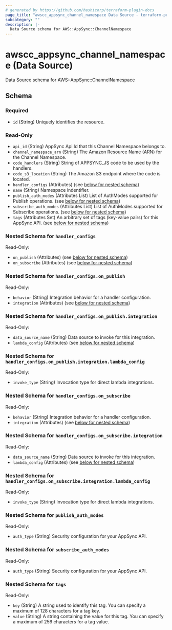 ```yaml
---
# generated by https://github.com/hashicorp/terraform-plugin-docs
page_title: "awscc_appsync_channel_namespace Data Source - terraform-provider-awscc"
subcategory: ""
description: |-
  Data Source schema for AWS::AppSync::ChannelNamespace
---
```


# awscc_appsync_channel_namespace (Data Source)

Data Source schema for AWS::AppSync::ChannelNamespace



<!-- schema generated by tfplugindocs -->
## Schema

### Required

- `id` (String) Uniquely identifies the resource.

### Read-Only

- `api_id` (String) AppSync Api Id that this Channel Namespace belongs to.
- `channel_namespace_arn` (String) The Amazon Resource Name (ARN) for the Channel Namespace.
- `code_handlers` (String) String of APPSYNC_JS code to be used by the handlers.
- `code_s3_location` (String) The Amazon S3 endpoint where the code is located.
- `handler_configs` (Attributes) (see [below for nested schema](#nestedatt--handler_configs))
- `name` (String) Namespace indentifier.
- `publish_auth_modes` (Attributes List) List of AuthModes supported for Publish operations. (see [below for nested schema](#nestedatt--publish_auth_modes))
- `subscribe_auth_modes` (Attributes List) List of AuthModes supported for Subscribe operations. (see [below for nested schema](#nestedatt--subscribe_auth_modes))
- `tags` (Attributes Set) An arbitrary set of tags (key-value pairs) for this AppSync API. (see [below for nested schema](#nestedatt--tags))

<a id="nestedatt--handler_configs"></a>
### Nested Schema for `handler_configs`

Read-Only:

- `on_publish` (Attributes) (see [below for nested schema](#nestedatt--handler_configs--on_publish))
- `on_subscribe` (Attributes) (see [below for nested schema](#nestedatt--handler_configs--on_subscribe))

<a id="nestedatt--handler_configs--on_publish"></a>
### Nested Schema for `handler_configs.on_publish`

Read-Only:

- `behavior` (String) Integration behavior for a handler configuration.
- `integration` (Attributes) (see [below for nested schema](#nestedatt--handler_configs--on_publish--integration))

<a id="nestedatt--handler_configs--on_publish--integration"></a>
### Nested Schema for `handler_configs.on_publish.integration`

Read-Only:

- `data_source_name` (String) Data source to invoke for this integration.
- `lambda_config` (Attributes) (see [below for nested schema](#nestedatt--handler_configs--on_publish--integration--lambda_config))

<a id="nestedatt--handler_configs--on_publish--integration--lambda_config"></a>
### Nested Schema for `handler_configs.on_publish.integration.lambda_config`

Read-Only:

- `invoke_type` (String) Invocation type for direct lambda integrations.




<a id="nestedatt--handler_configs--on_subscribe"></a>
### Nested Schema for `handler_configs.on_subscribe`

Read-Only:

- `behavior` (String) Integration behavior for a handler configuration.
- `integration` (Attributes) (see [below for nested schema](#nestedatt--handler_configs--on_subscribe--integration))

<a id="nestedatt--handler_configs--on_subscribe--integration"></a>
### Nested Schema for `handler_configs.on_subscribe.integration`

Read-Only:

- `data_source_name` (String) Data source to invoke for this integration.
- `lambda_config` (Attributes) (see [below for nested schema](#nestedatt--handler_configs--on_subscribe--integration--lambda_config))

<a id="nestedatt--handler_configs--on_subscribe--integration--lambda_config"></a>
### Nested Schema for `handler_configs.on_subscribe.integration.lambda_config`

Read-Only:

- `invoke_type` (String) Invocation type for direct lambda integrations.





<a id="nestedatt--publish_auth_modes"></a>
### Nested Schema for `publish_auth_modes`

Read-Only:

- `auth_type` (String) Security configuration for your AppSync API.


<a id="nestedatt--subscribe_auth_modes"></a>
### Nested Schema for `subscribe_auth_modes`

Read-Only:

- `auth_type` (String) Security configuration for your AppSync API.


<a id="nestedatt--tags"></a>
### Nested Schema for `tags`

Read-Only:

- `key` (String) A string used to identify this tag. You can specify a maximum of 128 characters for a tag key.
- `value` (String) A string containing the value for this tag. You can specify a maximum of 256 characters for a tag value.
